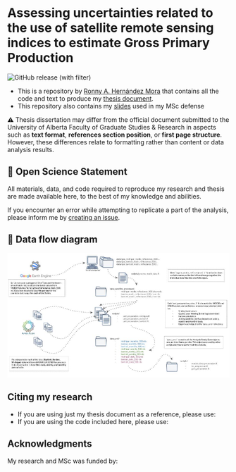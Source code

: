 # Assessing uncertainties related to the use of satellite remote sensing indices to estimate Gross Primary Production

![GitHub release (with filter)](https://img.shields.io/github/v/release/ronnyhdez/thesis_msc) 

 - This is a repository by [Ronny A. Hernández Mora](https://ronnyale.com/) that contains all
 the code and text to produce my [thesis document](https://github.com/ronnyhdez/thesis_msc/blob/main/thesis_docs/Assessing-uncertainties-related-to-the-use-of-satellite-remote-sensing-indices-to-estimate-Gross-Primary-Production_v0.0.6.pdf).
 - This repository also contains my [slides](https://github.com/ronnyhdez/thesis_msc/blob/main/thesis_docs/thesis_presentation_v0.0.3.pdf) used in my MSc defense

:warning: Thesis dissertation may differ from the official document submitted to
the University of Alberta Faculty of Graduate Studies & Research in aspects such
as  **text format**, **references section position**, or **first page structure**.
However, these differences relate to formatting rather than content or data 
analysis results.

## :open_book: Open Science Statement

All materials, data, and code required to reproduce my research and thesis are 
made available here, to the best of my knowledge and abilities.

If you encounter an error while attempting to replicate a part of the analysis, 
please inform me by [creating an issue](https://github.com/ronnyhdez/thesis_msc/issues/new). 

## :twisted_rightwards_arrows: Data flow diagram

![Data flow diagram](img/data_workflows.jpg)


## Citing my research

 - If you are using just my thesis document as a reference, please use:
 - If you are using the code included here, please use:

## Acknowledgments

My research and MSc was funded by:



